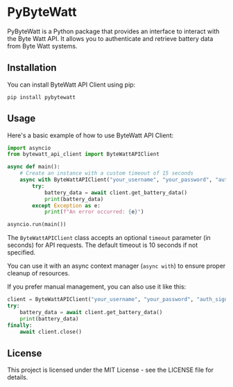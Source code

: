 # PyByteWatt

PyByteWatt is a Python package that provides an interface to interact with the Byte Watt API. It allows you to authenticate and retrieve battery data from Byte Watt systems.

## Installation

You can install ByteWatt API Client using pip:

```
pip install pybytewatt
```

## Usage

Here's a basic example of how to use ByteWatt API Client:

```python
import asyncio
from bytewatt_api_client import ByteWattAPIClient

async def main():
    # Create an instance with a custom timeout of 15 seconds
    async with ByteWattAPIClient("your_username", "your_password", "auth_signature", "auth_timestamp", timeout=15.0) as client:
        try:
            battery_data = await client.get_battery_data()
            print(battery_data)
        except Exception as e:
            print(f"An error occurred: {e}")

asyncio.run(main())
```

The `ByteWattAPIClient` class accepts an optional `timeout` parameter (in seconds) for API requests. The default timeout is 10 seconds if not specified.

You can use it with an async context manager (`async with`) to ensure proper cleanup of resources.

If you prefer manual management, you can also use it like this:

```python
client = ByteWattAPIClient("your_username", "your_password", "auth_signature", "auth_timestamp", timeout=20.0)
try:
    battery_data = await client.get_battery_data()
    print(battery_data)
finally:
    await client.close()
```

## License

This project is licensed under the MIT License - see the LICENSE file for details.
